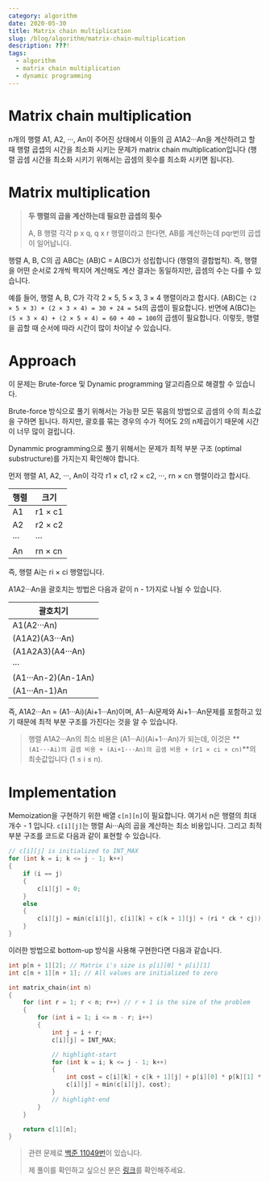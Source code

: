 ```yaml
---
category: algorithm
date: 2020-05-30
title: Matrix chain multiplication
slug: /blog/algorithm/matrix-chain-multiplication
description: ???!
tags:
  - algorithm
  - matrix chain multiplication
  - dynamic programming
---
```


# Matrix chain multiplication

n개의 행렬 A1, A2, ···, An이 주어진 상태에서 이들의 곱 A1A2···An을 계산하려고 할 때 행렬 곱셉의 시간을 최소화 시키는 문제가 matrix chain multiplication입니다 (행렬 곱셈 시간을 최소화 시키기 위해서는 곱셈의 횟수를 최소화 시키면 됩니다).

# Matrix multiplication

> **두 행렬의 곱을 계산하는데 필요한 곱셉의 횟수**
>
> A, B 행렬 각각 p x q, q x r 행렬이라고 한다면, AB를 계산하는데 pqr번의 곱셉이 일어납니다.

행렬 A, B, C의 곱 ABC는 (AB)C = A(BC)가 성립합니다 (행렬의 결합법칙). 즉, 행렬을 어떤 순서로 2개씩 짝지어 계산해도 계산 결과는 동일하지만, 곱셈의 수는 다를 수 있습니다.

예를 들어, 행렬 A, B, C가 각각 2 × 5, 5 × 3, 3 × 4 행렬이라고 합시다. (AB)C는 `(2 × 5 × 3) + (2 × 3 × 4) = 30 + 24 = 54`의 곱셉이 필요합니다. 반면에 A(BC)는 `(5 × 3 × 4) + (2 × 5 × 4) = 60 + 40 = 100`의 곱셈이 필요합니다. 이렇듯, 행렬을 곱할 때 순서에 따라 시간이 많이 차이날 수 있습니다.

# Approach

이 문제는 Brute-force 및 Dynamic programming 알고리즘으로 해결할 수 있습니다.

Brute-force 방식으로 풀기 위해서는 가능한 모든 묶음의 방법으로 곱셈의 수의 최소값을 구하면 됩니다. 하지만, 괄호를 묶는 경우의 수가 적어도 2의 n제곱이기 때문에 시간이 너무 많이 걸립니다.

Dynammic programming으로 풀기 위해서는 문제가 최적 부분 구조 (optimal substructure)를 가지는지 확인해야 합니다.

먼저 행렬 A1, A2, ···, An이 각각 r1 × c1, r2 × c2, ···, rn × cn 행렬이라고 합시다.

| 행렬 | 크기    |
| ---- | ------- |
| A1   | r1 × c1 |
| A2   | r2 × c2 |
| ···  | ···     |
| An   | rn × cn |

즉, 행렬 Ai는 ri × ci 행렬입니다.

A1A2···An을 괄호치는 방법은 다음과 같이 n - 1가지로 나뉠 수 있습니다.

| 괄호치기            |
| ------------------- |
| A1(A2···An)         |
| (A1A2)(A3···An)     |
| (A1A2A3)(A4···An)   |
| ···                 |
| (A1···An-2)(An-1An) |
| (A1···An-1)An       |

즉, A1A2···An = (A1···Ai)(Ai+1···An)이며, A1···Ai문제와 Ai+1···An문제를 포함하고 있기 때문에 최적 부분 구조를 가진다는 것을 알 수 있습니다.

> 행렬 A1A2···An의 최소 비용은 (A1···Ai)(Ai+1···An)가 되는데, 이것은 **`(A1···Ai)의 곱셈 비용 + (Ai+1···An)의 곱셈 비용 + (r1 × ci × cn)`**의 최솟값입니다 (1 ≤ i ≤ n).

# Implementation

Memoization을 구현하기 위한 배열 `c[n][n]`이 필요합니다. 여기서 n은 행렬의 최대 개수 - 1 입니다. `c[i][j]`는 행렬 Ai···Aj의 곱을 계산하는 최소 비용입니다. 그리고 최적 부분 구조를 코드로 다음과 같이 표현할 수 있습니다.

```cpp
// c[i][j] is initialized to INT_MAX
for (int k = i; k <= j - 1; k++)
{
    if (i == j)
    {
        c[i][j] = 0;
    }
    else
    {
        c[i][j] = min(c[i][j], c[i][k] + c[k + 1][j] + (ri * ck * cj));
    }
}

```

이러한 방법으로 bottom-up 방식을 사용해 구현한다면 다음과 같습니다.

```cpp
int p[n + 1][2]; // Matrix i's size is p[i][0] * p[i][1]
int c[n + 1][n + 1]; // All values are initialized to zero

int matrix_chain(int n)
{
    for (int r = 1; r < n; r++) // r + 1 is the size of the problem
    {
        for (int i = 1; i <= n - r; i++)
        {
            int j = i + r;
            c[i][j] = INT_MAX;

            // highlight-start
            for (int k = i; k <= j - 1; k++)
            {
                int cost = c[i][k] + c[k + 1][j] + p[i][0] * p[k][1] * p[j][1];
                c[i][j] = min(c[i][j], cost);
            }
            // highlight-end
        }
    }

    return c[1][n];
}

```

> 관련 문제로 [백준 11049번]이 있습니다.
>
> 제 풀이를 확인하고 싶으신 분은 [링크]를 확인해주세요.

[백준 11049번]: https://www.acmicpc.net/problem/11049
[링크]: http://boj.kr/fd9afcdaa3854586a6f99468147e3bd4
